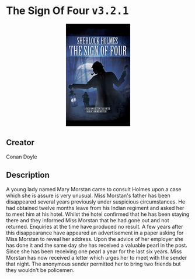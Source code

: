 
# The Sign Of Four <kbd>v3.2.1</kbd>

<center>
  <img src="./cover-1024.jpg"/>
</center>

## Creator
Conan Doyle

## Description
A young lady named Mary Morstan came to consult Holmes upon a case which she is assure is very unusual. Miss Morstan's father has been disappeared several years previously under suspicious circumstances. He had obtained twelve months leave from his Indian regiment and asked her to meet him at his hotel. Whilst the hotel confirmed that he has been staying there and they informed Miss Morstan that he had gone out and not returned. Enquiries at the time have produced no result. A few years after this disappearance have appeared an advertisement in a paper asking for Miss Morstan to reveal her address. Upon the advice of her employer she has done it and the same day she has received a valuable pearl in the post. Since she has been receiving one pearl a year for the last six years. Miss Morstan has now received a letter which urges her to meet with the sender that night. The anonymous sender permitted her to bring two friends but they wouldn't be policemen.
